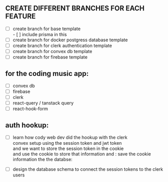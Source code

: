 ## CREATE DIFFERENT BRANCHES FOR EACH FEATURE

-   [ ] create branch for base template\
         - [ ] include prisma in this
-   [ ] create branch for docker postgress database template
-   [ ] create branch for clerk authentication template
-   [ ] create branch for convex db template
-   [ ] create branch for firebase template

## for the coding music app:

-   [ ] convex db
-   [ ] firebase
-   [ ] clerk
-   [ ] react-query / tanstack query
-   [ ] react-hook-form

## auth hookup:

-   [ ] learn how cody web dev did the hookup with the clerk\
         convex setup using the session token and jwt token\
         and we want to store the session token in the cookie\
         and use the cookie to store that information and :
        save the cookie information the the databse:

-   [ ] design the database schema to connect the session tokens to the clerk users
